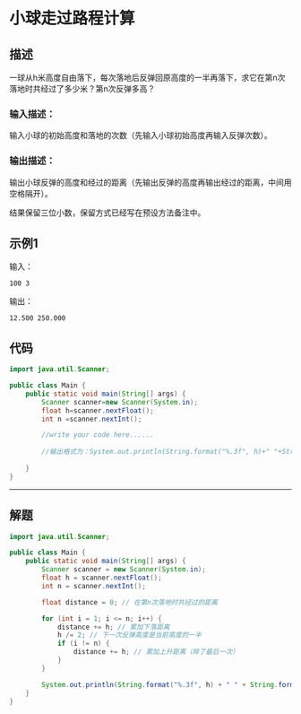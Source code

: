# 小球走过路程计算

## 描述

一球从h米高度自由落下，每次落地后反弹回原高度的一半再落下，求它在第n次落地时共经过了多少米？第n次反弹多高？

### 输入描述：

输入小球的初始高度和落地的次数（先输入小球初始高度再输入反弹次数）。

### 输出描述：

输出小球反弹的高度和经过的距离（先输出反弹的高度再输出经过的距离，中间用空格隔开）。

结果保留三位小数，保留方式已经写在预设方法备注中。

## 示例1

输入：

```
100 3
```

输出：

```
12.500 250.000
```

## 代码

```java
import java.util.Scanner;

public class Main {
    public static void main(String[] args) {
        Scanner scanner=new Scanner(System.in);
        float h=scanner.nextFloat();
        int n =scanner.nextInt();

        //write your code here......
        
        //输出格式为：System.out.println(String.format("%.3f", h)+" "+String.format("%.3f", sum));
        
    }
}
```



---



## 解题

```java
import java.util.Scanner;

public class Main {
    public static void main(String[] args) {
        Scanner scanner = new Scanner(System.in);
        float h = scanner.nextFloat();
        int n = scanner.nextInt();

        float distance = 0; // 在第n次落地时共经过的距离

        for (int i = 1; i <= n; i++) {
            distance += h; // 累加下落距离
            h /= 2; // 下一次反弹高度是当前高度的一半
            if (i != n) {
                distance += h; // 累加上升距离（除了最后一次）
            }
        }

        System.out.println(String.format("%.3f", h) + " " + String.format("%.3f", distance));
    }
}
```

